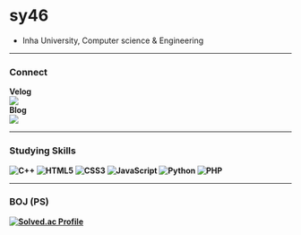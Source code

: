 <h1> sy46 </h1>
<ul>
 <li> Inha University, Computer science & Engineering
</ul>
<hr>
<h3> Connect </h3>

<b>Velog <br> <a href="https://velog.io/@sy460129" target="_blank"><img src="https://img.shields.io/badge/Velog-20C997?style=flat&logo=Velog&logoColor=white"/></a>
<br>
<b>Blog <br> <a href="https://tmddus0129.tistory.com" target="_blank"><img src="https://img.shields.io/badge/Tistory-000000?style=flat&logo=Tistory&logoColor=white"/></a>
 <br>
<hr>
 
<h3> Studying Skills </h3>

![C++](https://img.shields.io/badge/C++-00599C.svg?&style=for-the-badge&logo=C%2B%2B&logoColor=white)
![HTML5](https://img.shields.io/badge/HTML5-E34F26.svg?&style=for-the-badge&logo=HTML5&logoColor=white)
![CSS3](https://img.shields.io/badge/CSS3-1572B6.svg?&style=for-the-badge&logo=CSS3&logoColor=white)
![JavaScript](https://img.shields.io/badge/JavaScript-F7DF1E.svg?&style=for-the-badge&logo=JavaScript&logoColor=white)
![Python](https://img.shields.io/badge/Python-3776AB.svg?&style=for-the-badge&logo=Python&logoColor=white) 
![PHP](https://img.shields.io/badge/PHP-777BB4.svg?&style=for-the-badge&logo=PHP&logoColor=white)

<hr>
 <h3> BOJ (PS) </h3>

[![Solved.ac Profile](http://mazassumnida.wtf/api/v2/generate_badge?boj=sy46)](https://solved.ac/sy46/)
